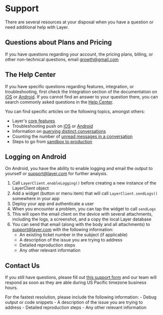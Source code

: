 # Support

There are several resources at your disposal when you have a question or need additional help with Layer.

## Questions about Plans and Pricing
If you have questions regarding your account, the pricing plans, billing, or other non-technical questions, email [growth@gmail.com](mailto:growth@layer.com)

## The Help Center
If you have specific questions regarding features, integration, or troubleshooting, first check the Integration section of the documentation on [iOS](/docs/ios/integration) or [Android](/docs/android/integration). If you cannot find an answer to your question there, you can search commonly asked questions in the [Help Center](https://support.layer.com/hc).

You can find specific articles on the following topics, amongst others:

- Layer's [core features](https://support.layer.com/hc/en-us/articles/205652474)
- Troubleshooting push on [iOS](https://support.layer.com/hc/en-us/articles/204632870) or [Android](https://support.layer.com/hc/en-us/articles/206199650)
- Information on [querying distinct conversations](https://support.layer.com/hc/en-us/articles/204193200)
- Counting the number of [unread messages in a conversation](https://support.layer.com/hc/en-us/articles/204344664)
- Steps to go from [sandbox to production](https://support.layer.com/hc/en-us/articles/204471470)

## Logging on Android
On Android, you have the ability to enable logging and email the output to yourself or [support@layer.com](mailto:support@layer.com) for further analysis.

1. Call `LayerClient.enableLogging()` before creating a new instance of the LayerClient object
2. Add a widget (button or menu item) that will call `LayerClient.sendLogs()` somewhere in your app
3. Deploy your app and authenticate a user
4. When you encounter a problem, you can tap the widget to call `sendLogs`
5. This will open the email client on the device with several attachments, including the logs, a screenshot, and a copy the local Layer database
6. You can send that email (along with the body and all attachments) to [support@layer.com](mailto:support@layer.com) with the following information:
    - An existing ticket number in the subject (if applicable)
    - A description of the issue you are trying to address
    - Detailed reproduction steps
    - Any other relevant information

## Contact Us 
If you still have questions, please fill out [this support form](https://support.layer.com/hc/en-us/requests/new) and our team will respond as soon as they are able during US Pacific timezone business hours. 

For the fastest resolution, please include the following information:
    - Debug output or code snippets
    - A description of the issue you are trying to address 
    - Detailed reproduction steps
    - Any other relevant information